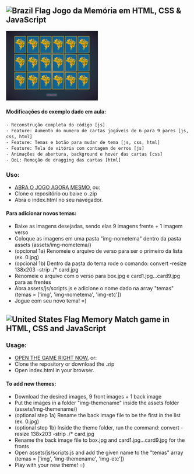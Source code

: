 ## <img src="https://upload.wikimedia.org/wikipedia/commons/thumb/0/05/Flag_of_Brazil.svg/20px-Flag_of_Brazil.svg.png" alt="Brazil Flag"> Jogo da Memória em HTML, CSS & JavaScript

<img src='./memoria.png' width='50%' height='50%' />

#### Modificações do exemplo dado em aula:
    - Reconstrução completa do código [js]
    - Feature: Aumento do numero de cartas jogáveis de 6 para 9 pares [js, css, html]
    - Feature: Temas e botão para mudar de tema [js, css, html]
    - Feature: Tela de vitória com contagem de erros [js]
    - Animações de abertura, background e hover das cartas [css]
    - QoL: Remoção de dragging das cartas [html]

### Uso:
- [ABRA O JOGO AGORA MESMO](https://tarsogalvao.ddns.net/games/memoria/), ou:
- Clone o repositório ou baixe o .zip
- Abra o index.html no seu navegador.

#### Para adicionar novos temas:
- Baixe as imagens desejadas, sendo elas 9 imagens frente + 1 imagem verso
- Coloque as imagens em uma pasta "img-nometema" dentro da pasta assets (assets/img-nometema/)
- (opcional 1a) Renomeie o arquivo de verso para ser o primeiro da lista (ex. 0.jpg)
- (opcional 1b) Dentro da pasta do tema rode o comando: convert -resize 138x203 -strip ./* card.jpg
- Renomeie o arquivo com o verso para box.jpg e card1.jpg...card9.jpg para as frentes
- Abra assets/js/scripts.js e adicione o nome dado na array "temas" (temas = ['img', 'img-nometema', 'img-etc'])
- Jogue com seu novo tema! =)

## <img src="https://upload.wikimedia.org/wikipedia/en/thumb/a/a4/Flag_of_the_United_States.svg/20px-Flag_of_the_United_States.svg.png" alt="United States Flag"> Memory Match game in HTML, CSS and JavaScript
### Usage:
- [OPEN THE GAME RIGHT NOW](https://tarsogalvao.ddns.net/games/memoria/), or:
- Clone the repository or download the .zip
- Open index.html in your browser.

#### To add new themes:
- Download the desired images, 9 front images + 1 back image
- Put the images in a folder "img-themename" inside the assets folder (assets/img-themename/)
- (optional step 1a) Rename the back image file to be the first in the list (ex. 0.jpg)
- (optional step 1b) Inside the theme folder, run the command: convert -resize 138x203 -strip ./* card.jpg
- Rename the back image file to box.jpg and card1.jpg...card9.jpg for the fronts
- Open assets/js/scripts.js and add the given name to the "temas" array (temas = ['img', 'img-themename', 'img-etc'])
- Play with your new theme! =)
